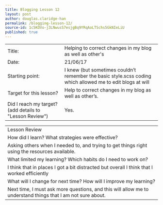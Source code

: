 ```yaml
---
title: Blogging Lesson 12
layout: post
author: douglas.claridge-han
permalink: /blogging-lesson-12/
source-id: 1c5KOVo-j3LNwusS7esjgBq9YRqAoLTSchs5GkNIeLiU
published: true
---
```

<table>
  <tr>
    <td>Title:</td>
    <td>Helping to correct changes in my blog as well as other's</td>
  </tr>
  <tr>
    <td>Date:</td>
    <td>21/06/17</td>
  </tr>
  <tr>
    <td>Starting point:</td>
    <td>I knew (but sometimes couldn’t remember the basic style.scss coding which allowed me to edit blogs at will</td>
  </tr>
  <tr>
    <td>Target for this lesson?</td>
    <td>Help to correct changes in my blog as well as other’s.</td>
  </tr>
  <tr>
    <td>Did I reach my target? 
(add details to "Lesson Review")</td>
    <td>Yes.</td>
  </tr>
</table>


<table>
  <tr>
    <td>Lesson Review</td>
  </tr>
  <tr>
    <td>How did I learn? What strategies were effective? </td>
  </tr>
  <tr>
    <td>Asking others when I needed to, and trying to get things right using the resources available.</td>
  </tr>
  <tr>
    <td>What limited my learning? Which habits do I need to work on? </td>
  </tr>
  <tr>
    <td>I think that in places I got a bit distracted but overall I think that I worked efficiently</td>
  </tr>
  <tr>
    <td>What will I change for next time? How will I improve my learning?</td>
  </tr>
  <tr>
    <td>Next time, I must ask more questions, and this will allow me to understand things that I am not sure about.</td>
  </tr>
</table>



